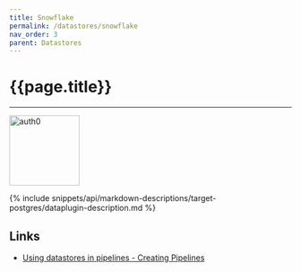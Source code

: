 ```yaml
---
title: Snowflake
permalink: /datastores/snowflake
nav_order: 3
parent: Datastores
---
```


# {{page.title}}

---

<img src="{{site.baseurl}}/assets/datastore_images/target-snowflake.png" width="125" alt="auth0">

{% include snippets/api/markdown-descriptions/target-postgres/dataplugin-description.md %}

## Links

- [Using datastores in pipelines - Creating Pipelines]({{site.baseurl}}/tutorials/data/creating-pipelines)